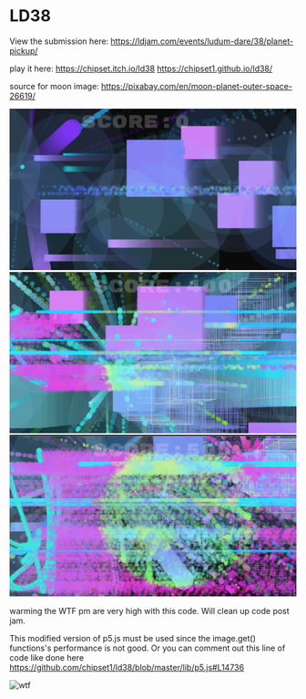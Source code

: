 # LD38

View the submission here:
https://ldjam.com/events/ludum-dare/38/planet-pickup/

play it here:
https://chipset.itch.io/ld38
https://chipset1.github.io/ld38/

source for moon image:
https://pixabay.com/en/moon-planet-outer-space-26619/

![s1](https://raw.githubusercontent.com/chipset1/ld38/master/Screenshot%20(18).png)
![s2](https://raw.githubusercontent.com/chipset1/ld38/master/Screenshot%20(19).png)
![s3](https://raw.githubusercontent.com/chipset1/ld38/master/Screenshot%20(20).png)

warming the WTF pm are very high with this code. Will clean up code post jam.

This modified version of p5.js must be used since the image.get() functions's performance is not good.
Or you can comment out this line of code like done here
https://github.com/chipset1/ld38/blob/master/lib/p5.js#L14736

![wtf](http://www.osnews.com/images/comics/wtfm.jpg)
